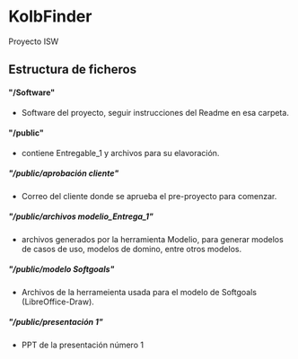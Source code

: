 # KolbFinder
Proyecto ISW

## Estructura de ficheros
#### "/Software"    
 -  Software del proyecto, seguir instrucciones del Readme en esa carpeta.
#### "/public"    
 -  contiene Entregable_1 y archivos para su elavoración.
##### "/public/aprobación cliente"
 -  Correo del cliente donde se aprueba el pre-proyecto para comenzar.
##### "/public/archivos modelio_Entrega_1"
 -  archivos generados por la herramienta Modelio, para generar modelos de casos de uso, modelos de domino, entre otros modelos.
##### "/public/modelo Softgoals"
 -  Archivos de la herrameienta usada para el modelo de Softgoals (LibreOffice-Draw).
##### "/public/presentación 1"
 -  PPT de la presentación número 1

